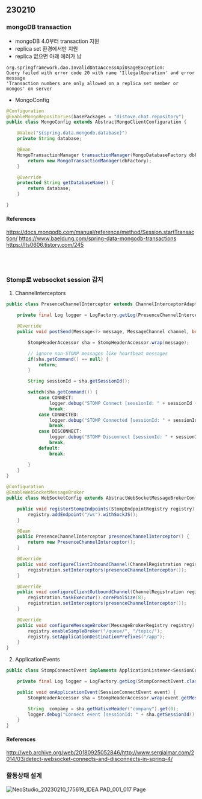 ## 230210

### mongoDB transaction

- mongoDB 4.0부터 transaction 지원
- replica set 환경에서만 지원
- replica 없으면 아래 에러가 남

```
org.springframework.dao.InvalidDataAccessApiUsageException:
Query failed with error code 20 with name 'IllegalOperation' and error message
'Transaction numbers are only allowed on a replica set member or mongos' on server
```

- MongoConfig

```java
@Configuration
@EnableMongoRepositories(basePackages = "distove.chat.repository")
public class MongoConfig extends AbstractMongoClientConfiguration {

    @Value("${spring.data.mongodb.database}")
    private String database;

    @Bean
    MongoTransactionManager transactionManager(MongoDatabaseFactory dbFactory){
        return new MongoTransactionManager(dbFactory);
    }

    @Override
    protected String getDatabaseName() {
        return database;
    }

}
```

#### References

https://docs.mongodb.com/manual/reference/method/Session.startTransaction/
https://www.baeldung.com/spring-data-mongodb-transactions
https://lts0606.tistory.com/245

<br>
<br>

### Stomp로 websocket session 감지

1. ChannelInterceptors

```java
public class PresenceChannelInterceptor extends ChannelInterceptorAdapter {

	private final Log logger = LogFactory.getLog(PresenceChannelInterceptor.class);

	@Override
	public void postSend(Message<?> message, MessageChannel channel, boolean sent) {

		StompHeaderAccessor sha = StompHeaderAccessor.wrap(message);

		// ignore non-STOMP messages like heartbeat messages
		if(sha.getCommand() == null) {
			return;
		}

		String sessionId = sha.getSessionId();

		switch(sha.getCommand()) {
			case CONNECT:
				logger.debug("STOMP Connect [sessionId: " + sessionId + "]");
				break;
			case CONNECTED:
				logger.debug("STOMP Connected [sessionId: " + sessionId + "]");
				break;
			case DISCONNECT:
				logger.debug("STOMP Disconnect [sessionId: " + sessionId + "]");
				break;
			default:
				break;

		}
	}
}
```

```java
@Configuration
@EnableWebSocketMessageBroker
public class WebSocketConfig extends AbstractWebSocketMessageBrokerConfigurer {

	public void registerStompEndpoints(StompEndpointRegistry registry) {
		registry.addEndpoint("/ws").withSockJS();
	}

	@Bean
	public PresenceChannelInterceptor presenceChannelInterceptor() {
		return new PresenceChannelInterceptor();
	}

	@Override
	public void configureClientInboundChannel(ChannelRegistration registration) {
		registration.setInterceptors(presenceChannelInterceptor());
	}

	@Override
	public void configureClientOutboundChannel(ChannelRegistration registration) {
		registration.taskExecutor().corePoolSize(8);
		registration.setInterceptors(presenceChannelInterceptor());
	}

	@Override
	public void configureMessageBroker(MessageBrokerRegistry registry) {
		registry.enableSimpleBroker("/queue/", "/topic/");
		registry.setApplicationDestinationPrefixes("/app");
	}
}

```

2. ApplicationEvents

```java
public class StompConnectEvent implements ApplicationListener<SessionConnectEvent> {

	private final Log logger = LogFactory.getLog(StompConnectEvent.class);

	public void onApplicationEvent(SessionConnectEvent event) {
		StompHeaderAccessor sha = StompHeaderAccessor.wrap(event.getMessage());

		String  company = sha.getNativeHeader("company").get(0);
		logger.debug("Connect event [sessionId: " + sha.getSessionId() +"; company: "+ company + " ]");
	}
}
```

#### References

http://web.archive.org/web/20180925052846/http://www.sergialmar.com/2014/03/detect-websocket-connects-and-disconnects-in-spring-4/

### 활동상태 설계

![NeoStudio_20230210_175619_IDEA PAD_001_017 Page](https://user-images.githubusercontent.com/61377122/218048165-b85380e2-e41f-4d2d-b735-0a3815dd3822.png)
